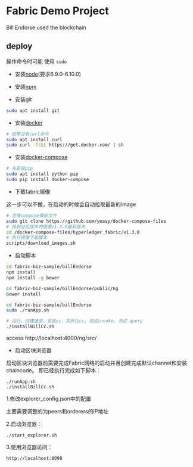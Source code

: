 # Fabric Demo Project

Bill Endorse used the blockchain

## deploy
操作命令时可能 使用 `sudo`

- 安装[node](https://www.cnblogs.com/guanine/p/9392411.html)(要求6.9.0-6.10.0)

- 安装[npm](https://www.cnblogs.com/guanine/p/9392411.html)

- 安装git
```bash
sudo apt install git
```

- 安装[docker](https://docs.docker.com/install/linux/docker-ce/ubuntu/#install-using-the-repository)
```bash
# 如果没有curl命令
sudo apt install curl
sudo curl -fsSL https://get.docker.com/ | sh
```

- 安装[docker-compose](https://docs.docker.com/compose/install/#install-compose)
```bash
# 先安装pip
sudo apt install python pip
sudo pip install docker-compose
```

- 下载fabric镜像

这一步可以不做，在启动的时候会自动拉取最新的image

```bash
# 克隆compose模板文件
sudo git clone https://github.com/yeasy/docker-compose-files
# 找到对应版本的镜像v1.3.0最新版本
cd /docker-compose-files/hyperledger_fabric/v1.3.0
# 执行镜像下载脚本
scripts/download_images.sh

```

- 启动脚本

```bash
cd fabric-biz-sample/billEndorse
npm install
npm install -g bower

cd fabric-biz-sample/billEndorse/public/ng
bower install

cd fabric-biz-sample/billEndorse
sudo ./runApp.sh

# 运行，创建通道，安装cc，实例化cc，测试invoke，测试 query
./installBillCc.sh
```
access http://localhost:4000/ng/src/


- 启动区块浏览器

启动区块浏览器前需要完成Fabric网络的启动并且创建完成默认channel和安装chaincode。
即已经执行完成如下脚本：
```
./runApp.sh
./installBillCc.sh
```

1.修改explorer_config.json中的配置

主要需要调整的为peers和orderers的IP地址

2.启动浏览器：
```
./start_explorer.sh
```
3.使用浏览器访问：
```
http://localhost:8090
```
